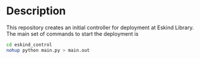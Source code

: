 # Description
This repository creates an initial controller for deployment at Eskind Library.
The main set of commands to start the deployment is 
```bash
cd eskind_control
nohup python main.py > main.out
```
